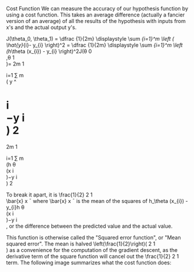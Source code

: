 Cost Function
We can measure the accuracy of our hypothesis function by using a cost function. This takes an average difference (actually a fancier version of an average) of all the results of the hypothesis with inputs from x's and the actual output y's.

J(\theta_0, \theta_1) = \dfrac {1}{2m} \displaystyle \sum _{i=1}^m \left ( \hat{y}_{i}- y_{i} \right)^2 = \dfrac {1}{2m} \displaystyle \sum _{i=1}^m \left (h_\theta (x_{i}) - y_{i} \right)^2J(θ 
0
​	
 ,θ 
1
​	
 )= 
2m
1
​	
  
i=1
∑
m
​	
 ( 
y
^
​	
  
i
​	
 −y 
i
​	
 ) 
2
 = 
2m
1
​	
  
i=1
∑
m
​	
 (h 
θ
​	
 (x 
i
​	
 )−y 
i
​	
 ) 
2
 

To break it apart, it is \frac{1}{2} 
2
1
​	
  \bar{x} 
x
ˉ
  where \bar{x} 
x
ˉ
  is the mean of the squares of h_\theta (x_{i}) - y_{i}h 
θ
​	
 (x 
i
​	
 )−y 
i
​	
  , or the difference between the predicted value and the actual value.

This function is otherwise called the "Squared error function", or "Mean squared error". The mean is halved \left(\frac{1}{2}\right)( 
2
1
​	
 ) as a convenience for the computation of the gradient descent, as the derivative term of the square function will cancel out the \frac{1}{2} 
2
1
​	
  term. The following image summarizes what the cost function does:
